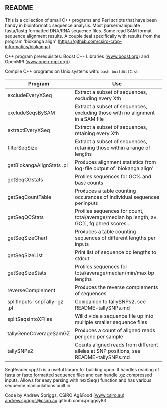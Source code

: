 ## README
This is a collection of small C++ programs and Perl scripts that have been handy in bioinformatic sequence analysis.  Most parse/manipulate fasta/fastq formatted DNA/RNA sequence files.  Some read SAM format sequence alignment results.  A couple deal specifically with results from the program 'biokanga align' (https://github.com/csiro-crop-informatics/biokanga).

C++ program prerequisites: Boost C++ Libraries (www.boost.org) and OpenMPI (www.open-mpi.org/)

Compile C++ programs on Unix systems with:
`bash buildAllC.sh`

|Program|Use|
|--|--|
|excludeEveryXSeq|Extract a subset of sequences, excluding every Xth|
|excludeSeqsBySAM|Extract a subset of sequences, excluding those with no alignment in a SAM file|
|extractEveryXSeq|Extract a subset of sequences, retaining every Xth|
|filterSeqSize|Extract a subset of sequences, retaining those within a range of lengths|
|getBiokangaAlignStats .pl|Produces alignment statistics from log-file output of 'biokanga align'|
|getSeqCGstats|Profiles sequences for GC% and base counts|
|getSeqCountTable|Produces a table counting occurances of individual sequences per inputs|
|getSeqQCStats|Profiles sequences for count, total/average/median bp length, av. GC%, fq phred scores...|
|getSeqSizeChart|Produces a table counting sequences of different lengths per inputs|
|getSeqSizeList|Print list of sequence bp lengths to stdout|
|getSeqSizeStats|Profiles sequences for total/average/median/min/max bp lengths|
|reverseComplement|Produces the reverse complements of sequences|
|splitInputs-snpTally-gz .pl|Companion to tallySNPs2, see README-tallySNPs.md|
|splitSeqsIntoXFiles|Will divide a sequence file up into multiple smaller sequence files|
|tallyGeneCoverageSamGZ|Produces a count of aligned reads per gene per sample|
|tallySNPs2|Counts aligned reads from different alleles at SNP positions, see README-tallySNPs.md|

SeqReader.cpp/.h is a useful library for building upon.  It handles reading of fasta or fastq formatted sequence files and can handle .gz compressed inputs.  Allows for easy parsing with nextSeq() function and has various sequence manipulations built in. 

Code by Andrew Spriggs, CSIRO Ag&Food (www.csiro.au)
andrew.spriggs@csiro.au
github.com/spriggsy83

